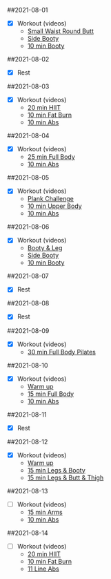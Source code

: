 ##2021-08-01
- [X] Workout (videos)  
  - [Small Waist Round Butt](https://youtu.be/9g29dCXHOSI)
  - [Side Booty](https://youtu.be/BCZjD3TBVJI)
  - [10 min Booty](https://youtu.be/pNQzp888X0s)

##2021-08-02
- [X] Rest

##2021-08-03
- [X] Workout (videos)  
    - [20 min HIIT](https://youtu.be/sRAccZlMzT8)
    - [10 min Fat Burn](https://youtu.be/fUJjsUn9bCo)
    - [10 min Abs](https://youtu.be/AvWVYgzH_f4)
    
##2021-08-04
- [X] Workout (videos)  
    - [25 min Full Body](https://youtu.be/Sc-2yZaKsBU)
    - [10 min Abs](https://youtu.be/h8ctkfSx6R0)
  
 ##2021-08-05
- [X] Workout (videos)    
    - [Plank Challenge](https://youtu.be/7EHGO-alrwI)
    - [10 min Upper Body](https://youtu.be/VlkL3kg2Nno)
    - [10 min Abs](https://youtu.be/XxZlND8PS9s)
  
  
##2021-08-06
- [X] Workout (videos)  
    - [Booty & Leg](https://youtu.be/tC2PuvibB7w)
    - [Side Booty](https://youtu.be/BCZjD3TBVJI)
    - [10 min Booty](https://youtu.be/pNQzp888X0s)

##2021-08-07
- [X] Rest

##2021-08-08
- [X] Rest

##2021-08-09
- [X] Workout (videos)
    - [30 min Full Body Pilates](https://www.youtube.com/watch?v=q2tsxvq7IPo)
  
##2021-08-10
- [X] Workout (videos)
    - [Warm up](https://youtu.be/j6C-6F6dr-4)
    - [15 min Full Body](https://youtu.be/nnpwDoD6fyA)
    - [10 min Abs](https://youtu.be/Stxhth7HT_E)

##2021-08-11
- [X] Rest
  
##2021-08-12
- [X] Workout (videos)
    - [Warm up](https://youtu.be/j6C-6F6dr-4)
    - [15 min Legs & Booty](https://youtu.be/mZM9Fimp2g8)
    - [15 min Legs & Butt & Thigh](https://www.youtube.com/watch?v=9zhV-MKrSGc)
 
##2021-08-13
- [ ] Workout (videos)     
    - [15 min Arms](https://youtu.be/Ksui3Ui1o60)
    - [10 min Abs](https://youtu.be/Stxhth7HT_E)
      
##2021-08-14
- [ ] Workout (videos)   
    - [20 min HIIT](https://youtu.be/sRAccZlMzT8)
    - [10 min Fat Burn](https://youtu.be/fUJjsUn9bCo)
    - [11 Line Abs](https://youtu.be/3yL0klflL0M)